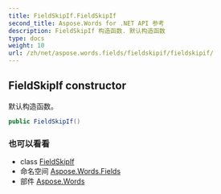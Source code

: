 ```yaml
---
title: FieldSkipIf.FieldSkipIf
second_title: Aspose.Words for .NET API 参考
description: FieldSkipIf 构造函数. 默认构造函数
type: docs
weight: 10
url: /zh/net/aspose.words.fields/fieldskipif/fieldskipif/
---
```

## FieldSkipIf constructor

默认构造函数。

```csharp
public FieldSkipIf()
```

### 也可以看看

* class [FieldSkipIf](../)
* 命名空间 [Aspose.Words.Fields](../../fieldskipif/)
* 部件 [Aspose.Words](../../../)



